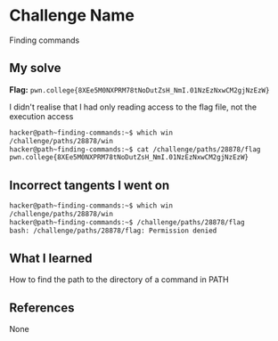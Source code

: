 # Challenge Name
Finding commands

## My solve
**Flag:** `pwn.college{8XEe5M0NXPRM78tNoDutZsH_NmI.01NzEzNxwCM2gjNzEzW}`

I didn't realise that I had only reading access to the flag file, not the execution access
```bash
hacker@path~finding-commands:~$ which win
/challenge/paths/28878/win
hacker@path~finding-commands:~$ cat /challenge/paths/28878/flag
pwn.college{8XEe5M0NXPRM78tNoDutZsH_NmI.01NzEzNxwCM2gjNzEzW}
```

## Incorrect tangents I went on
```bash
hacker@path~finding-commands:~$ which win
/challenge/paths/28878/win
hacker@path~finding-commands:~$ /challenge/paths/28878/flag
bash: /challenge/paths/28878/flag: Permission denied
```

## What I learned
How to find the path to the directory of a command in PATH

## References 
None
